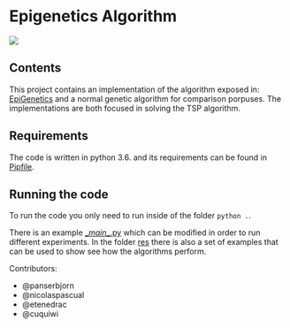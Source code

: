 # Epigenetics Algorithm

[![](https://img.shields.io/continuousphp/git-hub/doctrine/dbal/master.svg)](https://github.com/cuquiwi/epiGA)


## Contents
This project contains an implementation of the algorithm exposed in: [EpiGenetics](https://www.sciencedirect.com/science/article/pii/S0020025517309921) and a normal 
genetic algorithm for comparison porpuses. The implementations are both focused
in solving the TSP algorithm.


## Requirements
The code is written in python 3.6. and its requirements can be found in 
[Pipfile](https://github.com/cuquiwi/epiGA/blob/master/Pipfile). 


## Running the code
To run the code you only need to run inside of the folder `python .`.

There is an example [\__main__.py](https://github.com/cuquiwi/epiGA/blob/master/__main__.py)
which can be modified in order to run different experiments. In the folder [res](https://github.com/cuquiwi/epiGA/tree/master/res)
there is also a set of examples that can be used to show see how the algorithms perform.  


Contributors:
- @panserbjorn
- @nicolaspascual
- @etenedrac
- @cuquiwi
